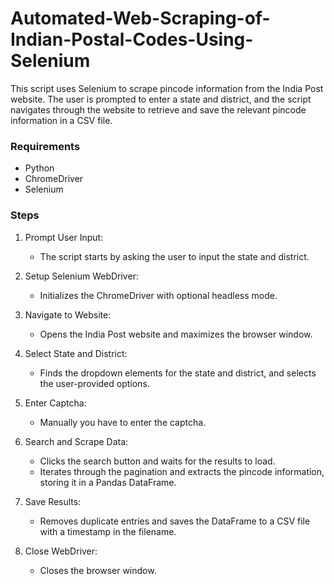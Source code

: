 # Automated-Web-Scraping-of-Indian-Postal-Codes-Using-Selenium
This script uses Selenium to scrape pincode information from the India Post website. The user is prompted to enter a state and district, and the script navigates through the website to retrieve and save the relevant pincode information in a CSV file.
### Requirements
- Python
- ChromeDriver
- Selenium
### Steps
1. Prompt User Input:
   - The script starts by asking the user to input the state and district.
    
3. Setup Selenium WebDriver:
   - Initializes the ChromeDriver with optional headless mode.
     
4. Navigate to Website:
   - Opens the India Post website and maximizes the browser window.
     
5. Select State and District:
   - Finds the dropdown elements for the state and district, and selects the user-provided options.
     
6. Enter Captcha:
   - Manually you have to enter the captcha.
     
7. Search and Scrape Data:
   - Clicks the search button and waits for the results to load.
   - Iterates through the pagination and extracts the pincode information, storing it in a Pandas DataFrame.
     
8. Save Results:
   - Removes duplicate entries and saves the DataFrame to a CSV file with a timestamp in the filename.
     
9. Close WebDriver:
   - Closes the browser window.
     
